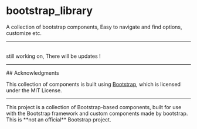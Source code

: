 # bootstrap_library
A collection of bootstrap components, Easy to navigate and find options, customize etc.
<hr>
<br>
still working on, There will be updates !
<hr>
## Acknowledgments

This collection of components is built using [Bootstrap](https://getbootstrap.com), which is licensed under the MIT License. 
<br>
<hr>
This project is a collection of Bootstrap-based components, built for use with the Bootstrap framework and custom components made by bootstrap. This is **not an official** Bootstrap project.

